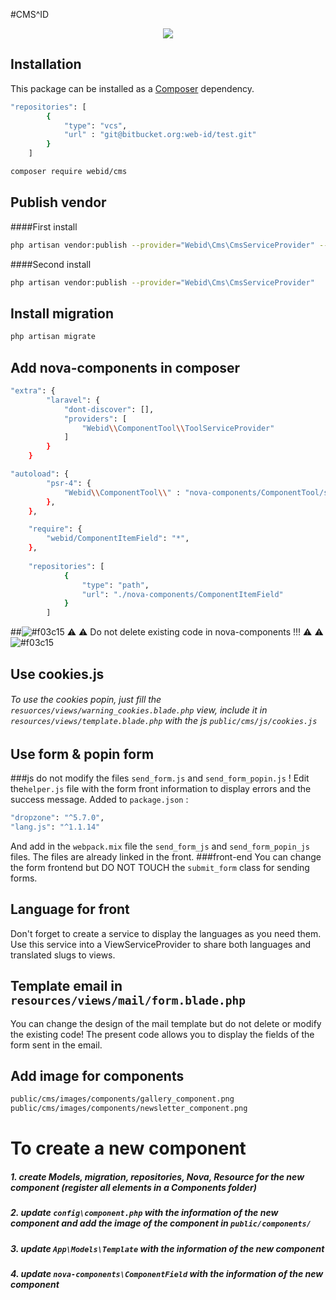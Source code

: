 #CMS^ID
<p align="center">
<a href="blob/master/LICENSE"><img src="https://img.shields.io/badge/license-MIT-blue.svg?style=flat-square"></a>
</p>


## Installation

This package can be installed as a [Composer](https://getcomposer.org/) dependency.

```bash
"repositories": [
        {
            "type": "vcs",
            "url" : "git@bitbucket.org:web-id/test.git"
        }
    ]
```

```bash
composer require webid/cms
```

## Publish vendor
####First install
```bash
php artisan vendor:publish --provider="Webid\Cms\CmsServiceProvider" --force
```
####Second install
```bash
php artisan vendor:publish --provider="Webid\Cms\CmsServiceProvider"
```
## Install migration

```bash
php artisan migrate
```

## Add nova-components in composer 

```bash
"extra": {
        "laravel": {
            "dont-discover": [],
            "providers": [
                "Webid\\ComponentTool\\ToolServiceProvider"
            ]
        }
    }
```  
```bash
"autoload": {
        "psr-4": {
            "Webid\\ComponentTool\\" : "nova-components/ComponentTool/src/"
        },
    },
```  
```bash
    "require": {
        "webid/ComponentItemField": "*",
    },
    
    "repositories": [
            {
                "type": "path",
                "url": "./nova-components/ComponentItemField"
            }
        ]
```
##![#f03c15](https://placehold.it/15/f03c15/000000?text=+) :warning: :warning: Do not delete existing code in nova-components !!!  :warning: :warning: ![#f03c15](https://placehold.it/15/f03c15/000000?text=+)

   
## Use cookies.js
###### To use the cookies popin, just fill the ``resuorces/views/warning_cookies.blade.php`` view, include it in ``resources/views/template.blade.php`` with the js ``public/cms/js/cookies.js``

## Use form & popin form
###js
do not modify the files `send_form.js` and `send_form_popin.js` !
Edit the`helper.js` file with the form front information to display errors and the success message.
Added to `package.json` :
```bash
"dropzone": "^5.7.0",
"lang.js": "^1.1.14"
```
And add in the `webpack.mix` file the `send_form_js` and `send_form_popin_js` files. The files are already linked in the front.
###front-end
You can change the form frontend but DO NOT TOUCH the `submit_form` class for sending forms.

## Language for front
Don't forget to create a service to display the languages as you need them.
Use this service into a ViewServiceProvider to share both languages and translated slugs to views.

## Template email in `resources/views/mail/form.blade.php`
You can change the design of the mail template but do not delete or modify the existing code! The present code allows you to display the fields of the form sent in the email.

## Add image for components

```bash
public/cms/images/components/gallery_component.png
public/cms/images/components/newsletter_component.png
```

# To create a new component
##### 1. create Models, migration, repositories, Nova, Resource for the new component (register all elements in a Components folder)
##### 2. update `config\component.php` with the information of the new component and add the image of the component in `public/components/`
##### 3. update `App\Models\Template` with the information of the new component
##### 4. update `nova-components\ComponentField` with the information of the new component
